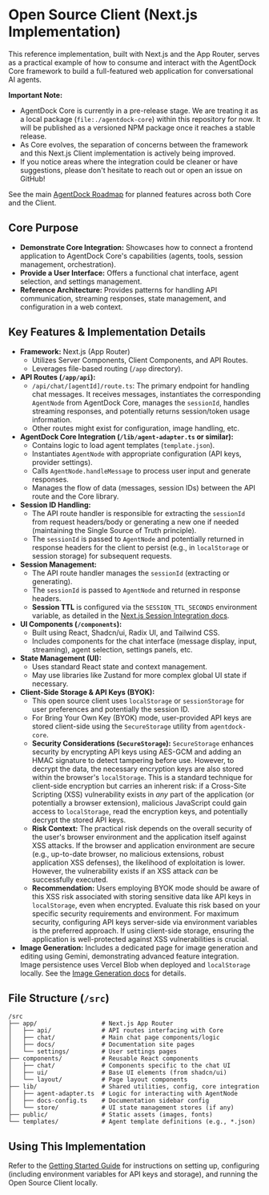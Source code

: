 # Open Source Client (Next.js Implementation)

This reference implementation, built with Next.js and the App Router, serves as a practical example of how to consume and interact with the AgentDock Core framework to build a full-featured web application for conversational AI agents.

**Important Note:**
*   AgentDock Core is currently in a pre-release stage. We are treating it as a local package (`file:./agentdock-core`) within this repository for now. It will be published as a versioned NPM package once it reaches a stable release.
*   As Core evolves, the separation of concerns between the framework and this Next.js Client implementation is actively being improved.
*   If you notice areas where the integration could be cleaner or have suggestions, please don't hesitate to reach out or open an issue on GitHub!

See the main [AgentDock Roadmap](./../roadmap.md) for planned features across both Core and the Client.

## Core Purpose

-   **Demonstrate Core Integration:** Showcases how to connect a frontend application to AgentDock Core's capabilities (agents, tools, session management, orchestration).
-   **Provide a User Interface:** Offers a functional chat interface, agent selection, and settings management.
-   **Reference Architecture:** Provides patterns for handling API communication, streaming responses, state management, and configuration in a web context.

## Key Features & Implementation Details

-   **Framework:** Next.js (App Router)
    -   Utilizes Server Components, Client Components, and API Routes.
    -   Leverages file-based routing (`/app` directory).
-   **API Routes (`/app/api`):**
    -   `/api/chat/[agentId]/route.ts`: The primary endpoint for handling chat messages. It receives messages, instantiates the corresponding `AgentNode` from AgentDock Core, manages the `sessionId`, handles streaming responses, and potentially returns session/token usage information.
    -   Other routes might exist for configuration, image handling, etc.
-   **AgentDock Core Integration (`/lib/agent-adapter.ts` or similar):**
    -   Contains logic to load agent templates (`template.json`).
    -   Instantiates `AgentNode` with appropriate configuration (API keys, provider settings).
    -   Calls `AgentNode.handleMessage` to process user input and generate responses.
    -   Manages the flow of data (messages, session IDs) between the API route and the Core library.
-   **Session ID Handling:**
    -   The API route handler is responsible for extracting the `sessionId` from request headers/body or generating a new one if needed (maintaining the Single Source of Truth principle).
    -   The `sessionId` is passed to `AgentNode` and potentially returned in response headers for the client to persist (e.g., in `localStorage` or session storage) for subsequent requests.
-   **Session Management:**
    -   The API route handler manages the `sessionId` (extracting or generating).
    -   The `sessionId` is passed to `AgentNode` and returned in response headers.
    -   **Session TTL** is configured via the `SESSION_TTL_SECONDS` environment variable, as detailed in the [Next.js Session Integration docs](../architecture/sessions/nextjs-integration.md#environment-based-ttl-configuration).
-   **UI Components (`/components`):**
    -   Built using React, Shadcn/ui, Radix UI, and Tailwind CSS.
    -   Includes components for the chat interface (message display, input, streaming), agent selection, settings panels, etc.
-   **State Management (UI):**
    -   Uses standard React state and context management.
    -   May use libraries like Zustand for more complex global UI state if necessary.
-   **Client-Side Storage & API Keys (BYOK):**
    -   This open source client uses `localStorage` or `sessionStorage` for user preferences and potentially the session ID.
    -   For Bring Your Own Key (BYOK) mode, user-provided API keys are stored client-side using the `SecureStorage` utility from `agentdock-core`.
    -   **Security Considerations (`SecureStorage`):** `SecureStorage` enhances security by encrypting API keys using AES-GCM and adding an HMAC signature to detect tampering before use. However, to decrypt the data, the necessary encryption keys are also stored within the browser's `localStorage`. This is a standard technique for client-side encryption but carries an inherent risk: if a Cross-Site Scripting (XSS) vulnerability exists in *any* part of the application (or potentially a browser extension), malicious JavaScript could gain access to `localStorage`, read the encryption keys, and potentially decrypt the stored API keys.
    -   **Risk Context:** The practical risk depends on the overall security of the user's browser environment and the application itself against XSS attacks. If the browser and application environment are secure (e.g., up-to-date browser, no malicious extensions, robust application XSS defenses), the likelihood of exploitation is lower. However, the vulnerability exists if an XSS attack *can* be successfully executed.
    -   **Recommendation:** Users employing BYOK mode should be aware of this XSS risk associated with storing sensitive data like API keys in `localStorage`, even when encrypted. Evaluate this risk based on your specific security requirements and environment. For maximum security, configuring API keys server-side via environment variables is the preferred approach. If using client-side storage, ensuring the application is well-protected against XSS vulnerabilities is crucial.
-   **Image Generation:** Includes a dedicated page for image generation and editing using Gemini, demonstrating advanced feature integration. Image persistence uses Vercel Blob when deployed and `localStorage` locally. See the [Image Generation docs](./image-generation.md) for details.

## File Structure (`/src`)

```
/src
├── app/                  # Next.js App Router
│   ├── api/              # API routes interfacing with Core
│   ├── chat/             # Main chat page components/logic
│   ├── docs/             # Documentation site pages
│   └── settings/         # User settings pages
├── components/           # Reusable React components
│   ├── chat/             # Components specific to the chat UI
│   ├── ui/               # Base UI elements (from shadcn/ui)
│   └── layout/           # Page layout components
├── lib/                  # Shared utilities, config, core integration
│   ├── agent-adapter.ts  # Logic for interacting with AgentNode
│   ├── docs-config.ts    # Documentation sidebar config
│   └── store/            # UI state management stores (if any)
├── public/               # Static assets (images, fonts)
└── templates/            # Agent template definitions (e.g., *.json)
```

## Using This Implementation

Refer to the [Getting Started Guide](../getting-started.md) for instructions on setting up, configuring (including environment variables for API keys and storage), and running the Open Source Client locally. 